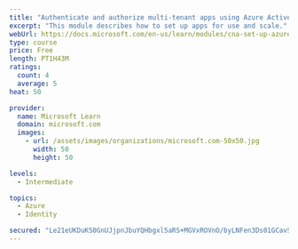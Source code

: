 ```yaml
---
title: "Authenticate and authorize multi-tenant apps using Azure Active Directory (Azure AD)"
excerpt: "This module describes how to set up apps for use and scale."
webUrl: https://docs.microsoft.com/en-us/learn/modules/cna-set-up-azure-ad-use-scale/
type: course
price: Free
length: PT1H43M
ratings:
  count: 4
  average: 5
heat: 50

provider:
  name: Microsoft Learn
  domain: microsoft.com
  images:
    - url: /assets/images/organizations/microsoft.com-50x50.jpg
      width: 50
      height: 50

levels:
  - Intermediate

topics:
  - Azure
  - Identity

secured: "Le21eUKDuKS0GnUJjpnJbuYQHbgxl5aRS+MGVxROVnO/byLNFen3Ds01GCavS2YcOmMkJCBqm/anqTboomd9agm06sr+tqk0CRDnEI+QQ+2/cACyGXaqB46HXoK77aa4VcwHegAKqgz5QgqbNh0az6Qvmov6sYNZEpVhGsqCKMICKgbjFMIaACWpA8ILP03DjxY4F3HnQlOxcMmS/SKTmu5T5a7ebiQnNIdqkO+J59WDQLbv3MchPUhVX2kpjxKhuxNa1gJ8i3zY3ranz0V7x5Mf22JS/QOFaXdJoAR+FLNxSqws/Nk9vrvYMjX7aRRTD0+GVbIKfyOQStywzn7pUqSEIlb02ombutu8LDGzYt97Jo597CkTRaicJRJ79C90lrKbovcoKfDaDNabRmmWZYNhLXRxubLAL8IuR5eVefI=;3AjZgfMyHbJcHqXREsocRw=="
---
```


